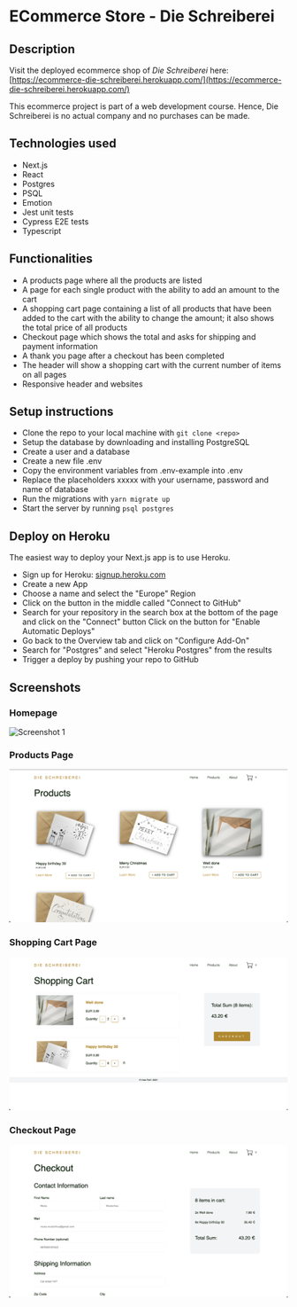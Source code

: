 # ECommerce Store - Die Schreiberei

## Description

Visit the deployed ecommerce shop of _Die Schreiberei_ here: [https://ecommerce-die-schreiberei.herokuapp.com/](https://ecommerce-die-schreiberei.herokuapp.com/)

This ecommerce project is part of a web development course. Hence, Die Schreiberei is no actual company and no purchases can be made.

## Technologies used

- Next.js
- React
- Postgres
- PSQL
- Emotion
- Jest unit tests
- Cypress E2E tests
- Typescript

## Functionalities

- A products page where all the products are listed
- A page for each single product with the ability to add an amount to the cart
- A shopping cart page containing a list of all products that have been added to the cart with the ability to change the amount; it also shows the total price of all products
- Checkout page which shows the total and asks for shipping and payment information
- A thank you page after a checkout has been completed
- The header will show a shopping cart with the current number of items on all pages
- Responsive header and websites

## Setup instructions

- Clone the repo to your local machine with `git clone <repo>`
- Setup the database by downloading and installing PostgreSQL
- Create a user and a database
- Create a new file .env
- Copy the environment variables from .env-example into .env
- Replace the placeholders xxxxx with your username, password and name of database
- Run the migrations with `yarn migrate up`
- Start the server by running `psql postgres`

## Deploy on Heroku

The easiest way to deploy your Next.js app is to use Heroku.

- Sign up for Heroku: [signup.heroku.com](signup.heroku.com)
- Create a new App
- Choose a name and select the "Europe" Region
- Click on the button in the middle called "Connect to GitHub"
- Search for your repository in the search box at the bottom of the page and click on the "Connect" button Click on the button for "Enable Automatic Deploys"
- Go back to the Overview tab and click on "Configure Add-On"
- Search for "Postgres" and select "Heroku Postgres" from the results
- Trigger a deploy by pushing your repo to GitHub

## Screenshots

### Homepage

![Screenshot 1](./public/Screenshot1_Homepage.png)

### Products Page

![Screenshot 2](./public/Screenshot2_Products.png)

### Shopping Cart Page

![Screenshot 3](./public/Screenshot3_ShoppingCart.png)

### Checkout Page

![Screenshot 4](./public/Screenshot4_Checkout.png)

